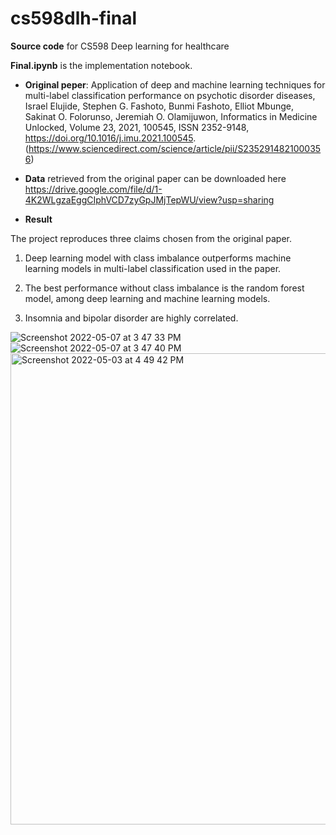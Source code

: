 # cs598dlh-final
**Source code** for CS598 Deep learning for healthcare

**Final.ipynb** is the implementation notebook.

* **Original peper**: Application of deep and machine learning techniques for multi-label classification performance on psychotic disorder diseases, Israel Elujide, Stephen G. Fashoto, Bunmi Fashoto, Elliot Mbunge, Sakinat O. Folorunso, Jeremiah O. Olamijuwon,
Informatics in Medicine Unlocked,
Volume 23,
2021,
100545,
ISSN 2352-9148,
https://doi.org/10.1016/j.imu.2021.100545.
(https://www.sciencedirect.com/science/article/pii/S2352914821000356)


* **Data** retrieved from the original paper can be downloaded here
https://drive.google.com/file/d/1-4K2WLgzaEggCIphVCD7zyGpJMjTepWU/view?usp=sharing

* **Result**

The project reproduces three claims chosen from the original paper.
1. Deep learning model with class imbalance outperforms machine learning models in multi-label classification used in the paper.

2. The best performance without class imbalance is the random forest model, among deep learning and machine learning models.

3. Insomnia and bipolar disorder are highly correlated.


![Screenshot 2022-05-07 at 3 47 33 PM](https://user-images.githubusercontent.com/1480523/167244566-ecc5203a-45a4-42f2-a9ad-49821cf0291f.png)
![Screenshot 2022-05-07 at 3 47 40 PM](https://user-images.githubusercontent.com/1480523/167244573-5e33295a-46f0-4186-8b2c-1b3d19e44cdc.png)
<img width="754" alt="Screenshot 2022-05-03 at 4 49 42 PM" src="https://user-images.githubusercontent.com/1480523/167244582-ce848bab-82cb-4103-97e1-fd9465bec055.png">
